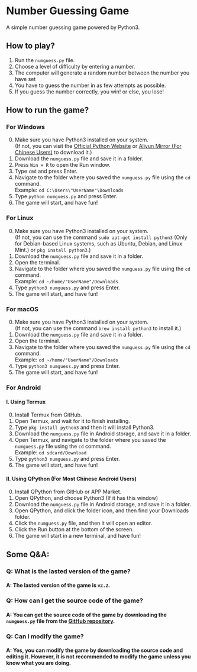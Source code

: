 # Number Guessing Game

A simple number guessing game powered by Python3.

## How to play?

1. Run the `numguess.py` file.
2. Choose a level of difficulty by entering a number.
3. The computer will generate a random number between the number you have set
4. You have to guess the number in as few attempts as possible.
5. If you guess the number correctly, you win! or else, you lose!

## How to run the game?

### For Windows

0. Make sure you have Python3 installed on your system.<br/>
   (If not, you can visit the [Official Python Website](https://www.python.org/downloads/) or [Aliyun Mirror (For Chinese Users)](https://mirrors.aliyun.com/python-release/windows/) to download it.)
1. Download the `numguess.py` file and save it in a folder.
2. Press `Win + R` to open the Run window.
3. Type `cmd` and press Enter.
4. Navigate to the folder where you saved the `numguess.py` file using the `cd` command.<br/>
   Example: `cd C:\Users\"UserName"\Downloads`
5. Type `python numguess.py` and press Enter.
6. The game will start, and have fun!

### For Linux

0. Make sure you have Python3 installed on your system.<br/>
   (If not, you can use the command `sudo apt-get install python3` (Only for Debian-based Linux systems, such as Ubuntu, Debian, and Linux Mint.) or `pkg install python3`.)
1. Download the `numguess.py` file and save it in a folder.
2. Open the terminal.
3. Navigate to the folder where you saved the `numguess.py` file using the `cd` command.<br/>
   Example: `cd ~/home/"UserName"/Downloads`
4. Type `python3 numguess.py` and press Enter.
5. The game will start, and have fun!

### For macOS

0. Make sure you have Python3 installed on your system.<br/>
   (If not, you can use the command `brew install python3` to install it.)
1. Download the `numguess.py` file and save it in a folder.
2. Open the terminal.
3. Navigate to the folder where you saved the `numguess.py` file using the `cd` command.<br/>
   Example: `cd ~/home/"UserName"/Downloads`
4. Type `python3 numguess.py` and press Enter.
5. The game will start, and have fun!

### For Android

#### I. Using Termux

0. Install Termux from GitHub.
1. Open Termux, and wait for it to finish installing.
2. Type `pkg install python3` and then it will install Python3.
3. Download the `numguess.py` file in Android storage, and save it in a folder.
4. Open Termux, and navigate to the folder where you saved the `numguess.py` file using the `cd` command.<br/>
   Example: `cd sdcard/Download`
5. Type `python3 numguess.py` and press Enter.
6. The game will start, and have fun!

#### II. Using QPython (For Most Chinese Android Users)

0. Install QPython from GitHub or APP Market.
1. Open QPython, and choose Python3 (If it has this window)
2. Download the `numguess.py` file in Android storage, and save it in a folder.
3. Open QPython, and click the folder icon, and then find your Downloads folder.
4. Click the `numguess.py` file, and then it will open an editor.
5. Click the Run button at the bottom of the screen.
6. The game will start in a new terminal, and have fun!

## Some Q&A:

### Q: What is the lasted version of the game?
#### A: The lasted version of the game is `v2.2`.

### Q: How can I get the source code of the game?
#### A: You can get the source code of the game by downloading the `numguess.py` file from the [GitHub repository](https://github.com/DreamerDeLy/DE_numguess).

### Q: Can I modify the game?
#### A: Yes, you can modify the game by downloading the source code and editing it. However, it is not recommended to modify the game unless you know what you are doing.
